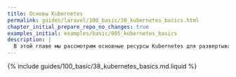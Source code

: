 ```yaml
---
title: Основы Kubernetes
permalink: guides/laravel/100_basic/38_kubernetes_basics.html
chapter_initial_prepare_repo_no_changes: true
examples_initial: examples/basic/005_kubernetes_basics
description: |
  В этой главе мы рассмотрим основные ресурсы Kubernetes для развертывания приложений и обеспечения доступа к ним изнутри и снаружи кластера.
---
```


{% include guides/100_basic/38_kubernetes_basics.md.liquid %}
